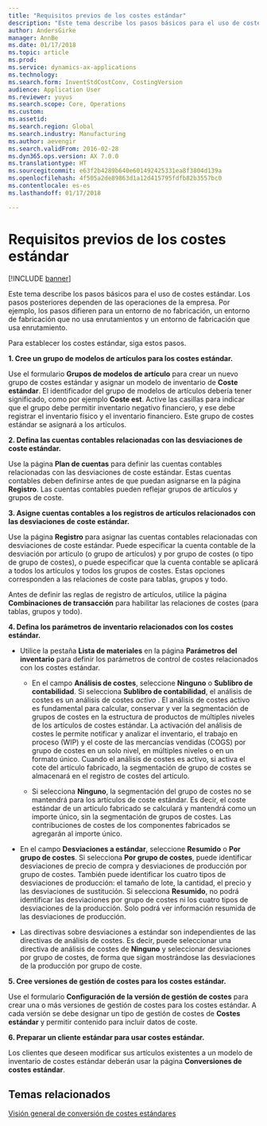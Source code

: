 ```yaml
---
title: "Requisitos previos de los costes estándar"
description: "Este tema describe los pasos básicos para el uso de costes estándar."
author: AndersGirke
manager: AnnBe
ms.date: 01/17/2018
ms.topic: article
ms.prod: 
ms.service: dynamics-ax-applications
ms.technology: 
ms.search.form: InventStdCostConv, CostingVersion
audience: Application User
ms.reviewer: yuyus
ms.search.scope: Core, Operations
ms.custom: 
ms.assetid: 
ms.search.region: Global
ms.search.industry: Manufacturing
ms.author: aevengir
ms.search.validFrom: 2016-02-28
ms.dyn365.ops.version: AX 7.0.0
ms.translationtype: HT
ms.sourcegitcommit: e63f2b4289b640e601492425331ea8f3804d139a
ms.openlocfilehash: 4f505a2de89863d1a12d415795fdfb82b3557bc0
ms.contentlocale: es-es
ms.lasthandoff: 01/17/2018

---
```


# <a name="prerequisites-for-standard-costs"></a>Requisitos previos de los costes estándar

[!INCLUDE [banner](../includes/banner.md)]

Este tema describe los pasos básicos para el uso de costes estándar. Los pasos posteriores dependen de las operaciones de la empresa. Por ejemplo, los pasos difieren para un entorno de no fabricación, un entorno de fabricación que no usa enrutamientos y un entorno de fabricación que usa enrutamiento. 

Para establecer los costes estándar, siga estos pasos.

**1. Cree un grupo de modelos de artículos para los costes estándar.**

Use el formulario **Grupos de modelos de artículo** para crear un nuevo grupo de costes estándar y asignar un modelo de inventario de **Coste estándar**. El identificador del grupo de modelos de artículos debería tener significado, como por ejemplo **Coste est**. Active las casillas para indicar que el grupo debe permitir inventario negativo financiero, y ese debe registrar el inventario físico y el inventario financiero. Este grupo de costes estándar se asignará a los artículos.

**2. Defina las cuentas contables relacionadas con las desviaciones de coste estándar.** 

Use la página **Plan de cuentas** para definir las cuentas contables relacionadas con las desviaciones de coste estándar. Estas cuentas contables deben definirse antes de que puedan asignarse en la página **Registro**. Las cuentas contables pueden reflejar grupos de artículos y grupos de coste.

**3. Asigne cuentas contables a los registros de artículos relacionados con las desviaciones de coste estándar.** 

Use la página **Registro** para asignar las cuentas contables relacionadas con desviaciones de coste estándar. Puede especificar la cuenta contable de la desviación por artículo (o grupo de artículos) y por grupo de costes (o tipo de grupo de costes), o puede especificar que la cuenta contable se aplicará a todos los artículos y todos los grupos de costes. Estas opciones corresponden a las relaciones de coste para tablas, grupos y todo. 

Antes de definir las reglas de registro de artículos, utilice la página **Combinaciones de transacción** para habilitar las relaciones de costes (para tablas, grupos y todo).

**4. Defina los parámetros de inventario relacionados con los costes estándar.** 

-  Utilice la pestaña **Lista de materiales** en la página **Parámetros del inventario** para definir los parámetros de control de costes relacionados con los costes estándar. 

    -  En el campo **Análisis de costes**, seleccione **Ninguno** o **Sublibro de contabilidad**. Si selecciona **Sublibro de contabilidad**, el análisis de costes es un análisis de costes *activo* . El análisis de costes activo es fundamental para calcular, conservar y ver la segmentación de grupos de costes en la estructura de productos de múltiples niveles de los artículos de costes estándar. La activación del análisis de costes le permite notificar y analizar el inventario, el trabajo en proceso (WIP) y el coste de las mercancías vendidas (COGS) por grupo de costes en un solo nivel, en múltiples niveles o en un formato único. Cuando el análisis de costes es activo, si activa el cote del artículo fabricado, la segmentación de grupo de costes se almacenará en el registro de costes del artículo. 

    -  Si selecciona **Ninguno**, la segmentación del grupo de costes no se mantendrá para los artículos de coste estándar. Es decir, el coste estándar de un artículo fabricado se calculará y mantendrá como un importe único, sin la segmentación de grupos de costes. Las contribuciones de costes de los componentes fabricados se agregarán al importe único.

-  En el campo **Desviaciones a estándar**, seleccione **Resumido** o **Por grupo de costes**. Si selecciona **Por grupo de costes**, puede identificar desviaciones de precio de compra y desviaciones de producción por grupo de costes. También puede identificar los cuatro tipos de desviaciones de producción: el tamaño de lote, la cantidad, el precio y las desviaciones de sustitución. Si selecciona **Resumido**, no podrá identificar las desviaciones por grupo de costes ni los cuatro tipos de desviaciones de la producción. Solo podrá ver información resumida de las desviaciones de producción.

-  Las directivas sobre desviaciones a estándar son independientes de las directivas de análisis de costes. Es decir, puede seleccionar una directiva de análisis de costes de **Ninguno** y seleccionar desviaciones por grupo de costes, de forma que sigan mostrándose las desviaciones de la producción por grupo de coste.

**5. Cree versiones de gestión de costes para los costes estándar.** 

Use el formulario **Configuración de la versión de gestión de costes** para crear una o más versiones de gestión de costes para los costes estándar. A cada versión se debe designar un tipo de gestión de costes de **Costes estándar** y permitir contenido para incluir datos de coste.

**6. Preparar un cliente estándar para usar costes estándar.** 

Los clientes que deseen modificar sus artículos existentes a un modelo de inventario de costes estándar deberán usar la página **Conversiones de costes estándar**.


<a name="related-topics"></a>Temas relacionados
--------

[Visión general de conversión de costes estándares](standard-cost-conversion-overview.md)


